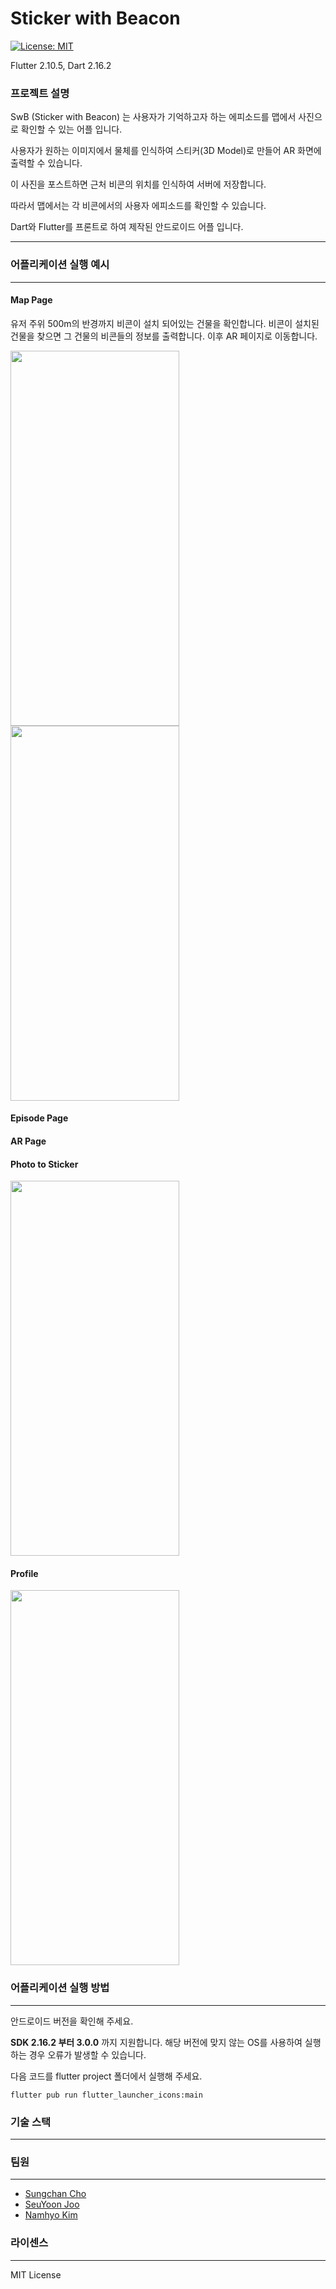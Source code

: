 # Sticker with Beacon

[![License: MIT](https://img.shields.io/badge/License-MIT-yellow.svg)](https://opensource.org/licenses/MIT)

Flutter 2.10.5, Dart 2.16.2

### 프로젝트 설명
SwB (Sticker with Beacon) 는 사용자가 기억하고자 하는 에피소드를 맵에서 사진으로 확인할 수 있는 어플 입니다.

사용자가 원하는 이미지에서 물체를 인식하여 스티커(3D Model)로 만들어 AR 화면에 출력할 수 있습니다. 

이 사진을 포스트하면 근처 비콘의 위치를 인식하여 서버에 저장합니다. 

따라서 맵에서는 각 비콘에서의 사용자 에피소드를 확인할 수 있습니다. 



Dart와 Flutter를 프론트로 하여 제작된 안드로이드 어플 입니다.

---



### 어플리케이션 실행 예시

---

#### Map Page
유저 주위 500m의 반경까지 비콘이 설치 되어있는 건물을 확인합니다.
비콘이 설치된 건물을 찾으면 그 건물의 비콘들의 정보를 출력합니다.
이후 AR 페이지로 이동합니다.

<img src="https://user-images.githubusercontent.com/48765232/172561708-40d67ef0-159b-4d8c-8810-63bd3b3a7052.jpeg" width="270" height="600"> <img src="https://user-images.githubusercontent.com/48765232/172561909-0d9be0fe-6a80-48eb-a8b5-71a74f56386f.jpeg" width="270" height="600">

#### Episode Page

#### AR Page



#### Photo to Sticker
<img src="https://user-images.githubusercontent.com/48765232/171727165-0e28911f-345a-4c44-999f-08ae95197a5c.jpg" width="270" height="600">

#### Profile
<img src="https://user-images.githubusercontent.com/48765232/171727154-1ef8aa3a-00c7-492d-8bca-97eb1781dad5.jpg" width="270" height="600">

### 어플리케이션 실행 방법

---


안드로이드 버전을 확인해 주세요. 

**SDK 2.16.2 부터 3.0.0** 까지 지원합니다. 해당 버전에 맞지 않는 OS를 사용하여 실행하는 경우 오류가 발생할 수 있습니다.

다음 코드를 flutter project 폴더에서 실행해 주세요.

```
flutter pub run flutter_launcher_icons:main
```





### 기술 스택

---


### 팀원 

---

- [Sungchan Cho](https://github.com/JoeSeongchan)
- [SeuYoon Joo](https://github.com/JooSeuYoon)
- [Namhyo Kim](https://github.com/namhyo01)

### 라이센스

---

MIT License

